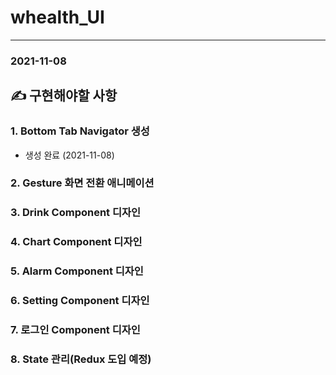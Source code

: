# whealth_UI
---
### 2021-11-08


## ✍️ 구현해야할 사항
### 1. Bottom Tab Navigator 생성
  - 생성 완료 (2021-11-08)
### 2. Gesture 화면 전환 애니메이션
### 3. Drink Component 디자인
### 4. Chart Component 디자인
### 5. Alarm Component 디자인
### 6. Setting Component 디자인
### 7. 로그인 Component 디자인
### 8. State 관리(Redux 도입 예정)

